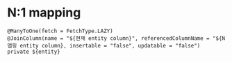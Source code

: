 # N:1 mapping
  
    @ManyToOne(fetch = FetchType.LAZY)
    @JoinColumn(name = "${현재 entity column}", referencedColumnName = "${N 맵핑 entity column}, insertable = "false", updatable = "false")
    private ${entity}